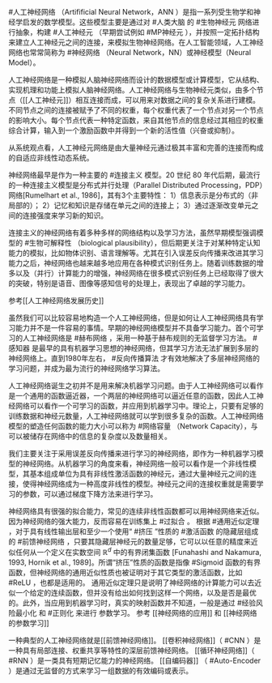 #人工神经网络 （Artifificial Neural Network，ANN ）是指一系列受生物学和神经学启发的数学模型。这些模型主要是通过对 #人类大脑 的 #生物神经元 网络进行抽象，构建 #人工神经元  （早期尝试例如 #MP神经元 ），并按照一定拓扑结构来建立人工神经元之间的连接，来模拟生物神经网络。在人工智能领域，人工神经网络也常常简称为 #神经网络 （Neural Network，NN）或神经模型（Neural Model）。

人工神经网络是一种模拟人脑神经网络而设计的数据模型或计算模型，它从结构、实现机理和功能上模拟人脑神经网络。人工神经网络与生物神经元类似，由多个节点（[[人工神经元]]）相互连接而成，可以用来对数据之间的复杂关系进行建模。不同节点之间的连接被赋予了不同的权重，每个权重代表了一个节点对另一个节点的影响大小。每个节点代表一种特定函数，来自其他节点的信息经过其相应的权重综合计算，输入到一个激励函数中并得到一个新的活性值（兴奋或抑制）。

从系统观点看，人工神经元网络是由大量神经元通过极其丰富和完善的连接而构成的自适应非线性动态系统。

神经网络最早是作为一种主要的 #连接主义 模型。20 世纪 80 年代后期，最流行的一种连接主义模型是分布式并行处理（Parallel Distributed Processing，PDP）网络[Rumelhart et al., 1986]，其有3个主要特性：
1）信息表示是分布式的（非局部的）；
2）记忆和知识是存储在单元之间的连接上；
3）通过逐渐改变单元之间的连接强度来学习新的知识。

连接主义的神经网络有着多种多样的网络结构以及学习方法，虽然早期模型强调模型的 #生物可解释性 （biological plausibility），但后期更关注于对某种特定认知能力的模拟，比如物体识别、语言理解等。尤其在引入误差反向传播来改进其学习能力之后，神经网络也越来越多地应用在各种模式识别任务上。随着训练数据的增多以及（并行）计算能力的增强，神经网络在很多模式识别任务上已经取得了很大的突破，特别是语音、图像等感知信号的处理上，表现出了卓越的学习能力。

 参考[[人工神经网络发展历史]]

虽然我们可以比较容易地构造一个人工神经网络，但是如何让人工神经网络具有学习能力并不是一件容易的事情。早期的神经网络模型并不具备学习能力。首个可学习的人工神经网络是 #赫布网络 ，采用一种基于赫布规则的无监督学习方法。 #感知器 是最早的具有机器学习思想的神经网络，但其学习方法无法扩展到多层的神经网络上。直到1980年左右， #反向传播算法 才有效地解决了多层神经网络的学习问题，并成为最为流行的神经网络学习算法。

人工神经网络诞生之初并不是用来解决机器学习问题。由于人工神经网络可以看作是一个通用的函数逼近器，一个两层的神经网络可以逼近任意的函数，因此人工神经网络可以看作一个可学习的函数，并应用到机器学习中。理论上，只要有足够的训练数据和神经元数量，人工神经网络就可以学到很多复杂的函数。人工神经网络模型的塑造任何函数的能力大小可以称为 #网络容量 （Network Capacity），与可以被储存在网络中的信息的复杂度以及数量相关。

我们主要关注于采用误差反向传播来进行学习的神经网络，即作为一种机器学习模型的神经网络。从机器学习的角度来看，神经网络一般可以看作是一个非线性模型，其基本组成单位为具有非线性激活函数的神经元，通过大量神经元之间的连接，使得神经网络成为一种高度非线性的模型。神经元之间的连接权重就是需要学习的参数，可以通过梯度下降方法来进行学习。

神经网络具有很强的拟合能力，常见的连续非线性函数都可以用神经网络来近似。因为神经网络的强大能力，反而容易在训练集上 #过拟合 。
根据 #通用近似定理 ，对于具有线性输出层和至少一个使用“ #挤压 ”性质的 #激活函数 的隐藏层组成的 #前馈神经网络 ，只要其隐藏层神经元的数量足够，它可以以任意的精度来近似任何从一个定义在实数空间 $\mathbb{R}^{d}$ 中的有界闭集函数 [Funahashi and Nakamura, 1993, Hornik et al., 1989]。所谓“挤压”性质的函数是指像 #Sigmoid 函数的有界函数，但神经网络的通用近似性质也被证明对于其它类型的激活函数，比如 #ReLU ，也都是适用的。
通用近似定理只是说明了神经网络的计算能力可以去近似一个给定的连续函数，但并没有给出如何找到这样一个网络，以及是否是最优的。此外，当应用到机器学习时，真实的映射函数并不知道，一般是通过 #经验风险最小化 和 #正则化 来进行 参数学习。
参考 [[神经网络的应用]] 和  [[神经网络的参数学习]]

一种典型的人工神经网络就是[[前馈神经网络]]。
[[卷积神经网络]]（ #CNN ）是一种具有局部连接、权重共享等特性的深层前馈神经网络。
[[循环神经网络]]（ #RNN ）是一类具有短期记忆能力的神经网络。
[[自编码器]] （ #Auto-Encoder ）是通过无监督的方式来学习一组数据的有效编码或表示。
